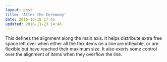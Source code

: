 ```yaml
---
layout: post
title: 'After the Ceremony'
date: 2016-10-18 17:45
updated: 2016-11-23 14:46
---
```


This defines the alignment along the main axis. It helps distribute extra free space left over when either all the flex items on a line are inflexible, or are flexible but have reached their maximum size. It also exerts some control over the alignment of items when they overflow the line.

